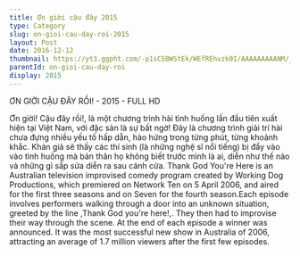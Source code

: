 ```yaml
---
title: Ơn giời cậu đây 2015
type: Category
slug: on-gioi-cau-day-roi-2015
layout: Post
date: 2016-12-12
thumbnail: https://yt3.ggpht.com/-p1sC5BWStEk/WEfREhvzk0I/AAAAAAAAANM/_aneIYyUfDYNb181umblMp_2EiKl9PsyQCL8B/w2120-fcrop64=1,00005a57ffffa5a8-nd-c0xffffffff-rj-k-no/youtube%2BOGCDR.jpg
parentId: on-gioi-cau-day-roi
display: 2015
---
```

ƠN GIỜI CẬU ĐÂY RỒI! - 2015 - FULL HD

Ơn giời! Cậu đây rồi!, là một chương trình hài tình huống lần đầu tiên xuất hiện tại Việt Nam, với đặc sản là sự bất ngờ! Đây là chương trình giải trí hài chưa đựng nhiều yếu tố hấp dẫn, hào hứng trong từng phút, từng khoảnh khắc. Khán giả sẽ thấy các thí sinh (là những nghệ sĩ nổi tiếng) bị đẩy vào vào tình huống mà bản thân họ không biết trước mình là ai, diễn như thế nào và những gì sắp sửa diễn ra sau cánh cửa.
Thank God You're Here is an Australian television improvised comedy program created by Working Dog Productions, which premiered on Network Ten on 5 April 2006, and aired for the first three seasons and on Seven for the fourth season.Each episode involves performers walking through a door into an unknown situation, greeted by the line ,Thank God you're here!,. They then had to improvise their way through the scene. At the end of each episode a winner was announced. It was the most successful new show in Australia of 2006, attracting an average of 1.7 million viewers after the first few episodes.
